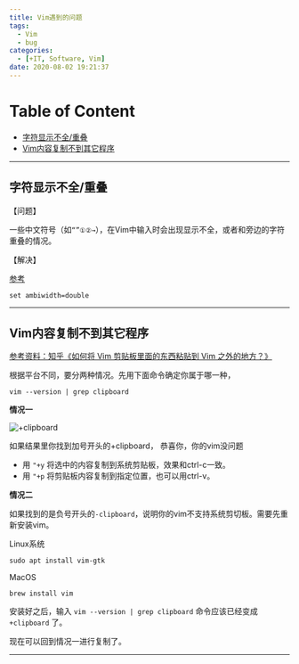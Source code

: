 ```yaml
---
title: Vim遇到的问题
tags:
  - Vim
  - bug
categories:
  - [+IT, Software, Vim]
date: 2020-08-02 19:21:37
---
```



# Table of Content


<!-- vim-markdown-toc Redcarpet -->

* [字符显示不全/重叠](#字符显示不全-重叠)
* [Vim内容复制不到其它程序](#vim内容复制不到其它程序)

<!-- vim-markdown-toc -->


<!-- more -->

---

## 字符显示不全/重叠

【问题】

一些中文符号（如`“”①②→`），在Vim中输入时会出现显示不全，或者和旁边的字符重叠的情况。

【解决】

[参考](http://blog.sina.com.cn/s/blog_46dac66f010006db.html)

```
set ambiwidth=double
```

--------

## Vim内容复制不到其它程序

[参考资料：知乎《如何将 Vim 剪贴板里面的东西粘贴到 Vim 之外的地方？》](https://www.zhihu.com/question/19863631)

根据平台不同，要分两种情况。先用下面命令确定你属于哪一种，

```
vim --version | grep clipboard
```

**情况一**

![+clipboard](+clipboard.png)

如果结果里你找到加号开头的+clipboard， 恭喜你，你的vim没问题

* 用 `"+y` 将选中的内容复制到系统剪贴板，效果和ctrl-c一致。
* 用 `"+p` 将剪贴板内容复制到指定位置，也可以用ctrl-v。

**情况二**

如果找到的是负号开头的`-clipboard`，说明你的vim不支持系统剪切板。需要先重新安装vim。

Linux系统

```
sudo apt install vim-gtk
```

MacOS

```
brew install vim
```

安装好之后，输入 `vim --version | grep clipboard` 命令应该已经变成`+clipboard` 了。

现在可以回到情况一进行复制了。

---
